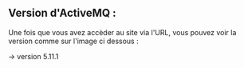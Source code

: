 ## Version d'ActiveMQ :

Une fois que vous avez accèder au site via l'URL, vous pouvez voir la version comme sur l'image ci dessous :

→ version 5.11.1
